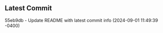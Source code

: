 
## Latest Commit
55eb9db - Update README with latest commit info (2024-09-01 11:49:39 -0400) <Yunxi-Zhou>
